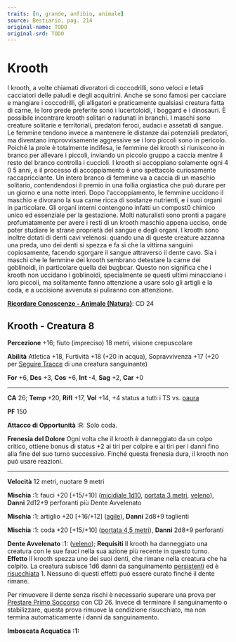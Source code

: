 ```yaml
---
traits: [n, grande, anfibio, animale]
source: Bestiario, pag. 214
original-name: TODO
original-srd: TODO
---
```


# Krooth

I krooth, a volte chiamati divoratori di coccodrilli, sono veloci e letali
cacciatori delle paludi e degli acquitrini. Anche se sono famosi per cacciare e
mangiare i coccodrilli, gli alligatori e praticamente qualsiasi creatura fatta
di carne, le loro prede preferite sono i lucertoloidi, i boggard e i dinosauri.
È possibile incontrare krooth solitari o radunati in branchi. I maschi sono
creature solitarie e territoriali, predatori feroci, audaci e assetati di
sangue. Le femmine tendono invece a mantenere le distanze dai potenziali
predatori, ma diventano improvvisamente aggressive se i loro piccoli sono in
pericolo. Poiché la prole è totalmente indifesa, le femmine dei krooth si
riuniscono in branco per allevare i piccoli, inviando un piccolo gruppo a caccia
mentre il resto del branco controlla i cuccioli. I krooth si accoppiano
solamente ogni 4 0 5 anni, e il processo di accoppiamento è uno spettacolo
curiosamente raccapricciante. Un intero branco di femmine va a caccia di un
maschio solitario, contendendosi il premio in una follia orgiastica che può
durare per un giorno e una notte interi. Dopo l'accoppiamento, le femmine
uccidono il maschio e divorano la sua carne ricca di sostanze nutrienti, e i
suoi organi in particolare. Gli organi interni contengono infatti un compost0
chimico unico ed essenziale per la gestazione. Molti naturalisti sono pronti a
pagare profumatamente per avere i resti di un krooth maschio appena ucciso, onde
poter studiare le strane proprietà del sangue e degli organi. I krooth sono
inoltre dotati di denti cavi velenosi: quando una di queste creature azzanna una
preda, uno dei denti si spezza e fa sì che la vittirna sanguini copiosamente,
facendo sgorgare il sangue attraverso il dente cavo. Sia i maschi che le femmine
dei krooth sembrano detestare la carne dei goblinoidi, in particolare quella dei
bugbcar. Questo non significa che i krooth non uccidano i goblinoidi,
specialmente se questi ultimi minacciano i loro piccoli, ma solitamente fanno
attenzione a usare solo gli artigli e la coda, e a uccisione avvenuta si
puliranno con attenzione.

**[Ricordare Conoscenze - Animale (Natura)](/azioni/abilita/ricordare-conoscenze)**:
CD 24

## Krooth - Creatura 8

**Percezione** +16; fiuto (impreciso) 18 metri, visione crepuscolare

**Abilità** Atletica +18, Furtività +18 (+20 in acqua), Sopravvivenza +17 (+20
per [Seguire Tracce](/azioni/abilita/seguire-tracce) di una creatura
sanguinante)

**For** +6, **Des** +3, **Cos** +6, **Int** -4, **Sag** +2, **Car** +0

---

**CA** 26; **Temp** +20, **Rifl** +17, **Vol** +14, +4 status a tutti i TS vs.
[paura](/tratti/paura)

**PF** 150

**Attacco di Opportunità** :R: Solo coda.

**Frenesia del Dolore** Ogni volta che il krooth è danneggiato da un colpo
critico, ottiene bonus di status +2 ai tiri per colpire e ai tiri per i danni
fino alla fine del suo turno successivo. Finché questa frenesia dura, il krooth
non può usare reazioni.

---

**Velocità** 12 metri, nuotare 9 metri

**Mischia** :1: fauci +20 \[+15/+10] ([micidiale 1d10](/tratti/micidiale),
[portata 3 metri](/tratti/portata), [veleno](/tratti/veleno)), **Danni** 2d12+9
perforanti più Dente Avvelenato

**Mischia** :1: artiglio +20 \[+16/+12] ([agile](/tratti/agile)), **Danni**
2d8+9 taglienti

**Mischia** :1: coda +20 \[+15/+10] ([portata 4,5 metri](/tratti/portata)),
**Danni** 2d8+9 perforanti

**Dente Avvelenato** :1: ([veleno](/tratti/veleno)); **Requisiti** Il krooth ha
danneggiato una creatura con le sue fauci nella sua azione più recente in questo
turno. **Effetto** Il krooth spezza uno dei suoi denti, che rimane nella
creatura che ha colpito. La creatura subisce 1d6 danni da sanguinamento
[persistenti](/condizioni/danno-persistente) ed è
[risucchiata](/condizioni/risucchiato) 1. Nessuno di questi effetti può essere
curato finché il dente rimane.

Per rimuovere il dente senza rischi è necessario superare una prova per
[Prestare Primo Soccorso](/azioni/abilita/prestare-primo-soccorso) con CD 26.
Invece di terminare il sanguinamento o stabilizzare, questa prova rimuove la
condizione risucchiato, ma non termina automaticamente i danni da sanguinamento.

**Imboscata Acquatica** **:1:**
